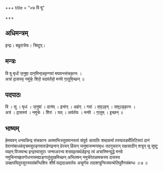 +++
title = "०७ वि षू"

+++
## अधिमन्त्रम्
इन्द्रः। बभ्रुरात्रेयः। त्रिष्टुप्।

## मन्त्रः
वि षू मृधो॑ ज॒नुषा॒ दान॒मिन्व॒न्नह॒न्गवा॑ मघवन्त्संचका॒नः ।  
अत्रा॑ दा॒सस्य॒ नमु॑चेः॒ शिरो॒ यदव॑र्तयो॒ मन॑वे गा॒तुमि॒च्छन् ॥

## पदपाठः
वि । सु । मृधः॑ । ज॒नुषा॑ । दान॑म् । इन्व॑न् । अह॑न् । गवा॑ । म॒घ॒ऽव॒न् । सम्॒ऽच॒का॒नः ।  
अत्र॑ । दा॒सस्य॑ । नमु॑चेः । शिरः॑ । यत् । अव॑र्तयः । मन॑वे । गा॒तुम् । इ॒च्छन् ॥

## भाष्यम्
हेमघवन् धनवन्निन्द्र संचकानः अस्माभिःस्तूयमानस्त्वं संपूर्वः कायतिः शब्दकर्मा तस्यलडर्थेलिटिरूपं दानं देवानांबाधकंवृत्रमसुरङ्गवावज्रेणइन्वन् प्रेरयन् हिंसन् जनुषाजन्मनामृधः तदनुचरान् राक्षसादीन् शत्रून् सु सुष्टु व्यहन् विजघन्थ इन्द्रस्यासुराः जन्माअरभ्य शत्रवइत्यर्थःहेइन्द्र त्वं अत्रास्मिन्युद्धे मनवे नमुचिनापहृतगोधनायमह्यङ्गातुंसुखमिच्छन् अभिलषन् नमुचेरेतन्नामकस्य दासस्य उपक्षपयितुरसुरस्यसंबन्धिशिरः शीर्षं यद्यदाअवर्तयः अचूर्णयः तदाशत्रून्विजघन्थेतिपूर्वेणसंबन्धः ॥ ७ ॥